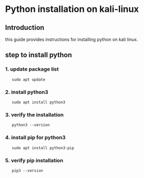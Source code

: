 # Python installation on kali-linux

## Introduction 
   this guide provides instructions for installing python on kali linux.

## step to install python
   
### 1. update package list
       sudo apt update

### 2. install python3
       sudo apt install python3

### 3. verify the installation
       python3 --version

### 4. install pip for python3
       sudo apt install python3-pip

### 5. verify pip installation
       pip3 --version
